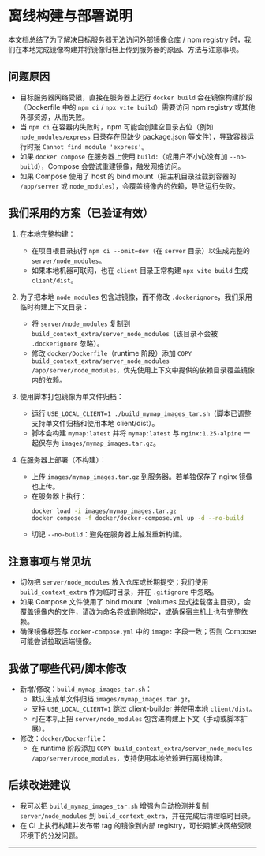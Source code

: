 # 离线构建与部署说明

本文档总结了为了解决目标服务器无法访问外部镜像仓库 / npm registry 时，我们在本地完成镜像构建并将镜像归档上传到服务器的原因、方法与注意事项。

## 问题原因

- 目标服务器网络受限，直接在服务器上运行 `docker build` 会在镜像构建阶段（Dockerfile 中的 `npm ci` / `npx vite build`）需要访问 npm registry 或其他外部资源，从而失败。
- 当 `npm ci` 在容器内失败时，npm 可能会创建空目录占位（例如 `node_modules/express` 目录存在但缺少 package.json 等文件），导致容器运行时报 `Cannot find module 'express'`。
- 如果 `docker compose` 在服务器上使用 `build:`（或用户不小心没有加 `--no-build`），Compose 会尝试重建镜像，触发网络访问。
- 如果 Compose 使用了 host 的 bind mount（把主机目录挂载到容器的 `/app/server` 或 `node_modules`），会覆盖镜像内的依赖，导致运行失败。

## 我们采用的方案（已验证有效）

1. 在本地完整构建：
   - 在项目根目录执行 `npm ci --omit=dev`（在 `server` 目录）以生成完整的 `server/node_modules`。
   - 如果本地机器可联网，也在 `client` 目录正常构建 `npx vite build` 生成 `client/dist`。

2. 为了把本地 `node_modules` 包含进镜像，而不修改 `.dockerignore`，我们采用临时构建上下文目录：
   - 将 `server/node_modules` 复制到 `build_context_extra/server_node_modules`（该目录不会被 `.dockerignore` 忽略）。
   - 修改 `docker/Dockerfile`（runtime 阶段）添加 `COPY build_context_extra/server_node_modules /app/server/node_modules`，优先使用上下文中提供的依赖目录覆盖镜像内的依赖。

3. 使用脚本打包镜像为单文件归档：
   - 运行 `USE_LOCAL_CLIENT=1 ./build_mymap_images_tar.sh`（脚本已调整支持单文件归档和使用本地 client/dist）。
   - 脚本会构建 `mymap:latest` 并将 `mymap:latest` 与 `nginx:1.25-alpine` 一起保存为 `images/mymap_images.tar.gz`。

4. 在服务器上部署（不构建）：
   - 上传 `images/mymap_images.tar.gz` 到服务器。若单独保存了 nginx 镜像也上传。
   - 在服务器上执行：
     ```bash
     docker load -i images/mymap_images.tar.gz
     docker compose -f docker/docker-compose.yml up -d --no-build
     ```
   - 切记 `--no-build`：避免在服务器上触发重新构建。

## 注意事项与常见坑

- 切勿把 `server/node_modules` 放入仓库或长期提交；我们使用 `build_context_extra` 作为临时目录，并在 `.gitignore` 中忽略。
- 如果 Compose 文件使用了 bind mount（volumes 显式挂载宿主目录），会覆盖镜像内的文件，请改为命名卷或删除绑定，或确保宿主机上也有完整依赖。
- 确保镜像标签与 `docker-compose.yml` 中的 `image:` 字段一致；否则 Compose 可能尝试拉取远端镜像。

## 我做了哪些代码/脚本修改

- 新增/修改：`build_mymap_images_tar.sh`：
  - 默认生成单文件归档 `images/mymap_images.tar.gz`。
  - 支持 `USE_LOCAL_CLIENT=1` 跳过 client-builder 并使用本地 `client/dist`。
  - 可在本机上把 `server/node_modules` 包含进构建上下文（手动或脚本扩展）。
- 修改：`docker/Dockerfile`：
  - 在 runtime 阶段添加 `COPY build_context_extra/server_node_modules /app/server/node_modules`，支持使用本地依赖进行离线构建。

## 后续改进建议

- 我可以把 `build_mymap_images_tar.sh` 增强为自动检测并复制 `server/node_modules` 到 `build_context_extra`，并在完成后清理临时目录。
- 在 CI 上执行构建并发布带 tag 的镜像到内部 registry，可长期解决网络受限环境下的分发问题。

---
